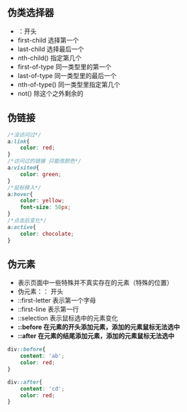 ## 伪类选择器
- ：开头
- first-child 选择第一个
- last-child 选择最后一个
- nth-child() 指定第几个
- first-of-type 同一类型里的第一个
- last-of-type 同一类型里的最后一个
- nth-of-type() 同一类型里指定第几个
- not() 除这个之外剩余的
## 伪链接
```css
/*没访问过*/
a:link{
    color: red;
}
/*访问过的链接 只能改颜色*/
a:visited{
    color: green;
}
/*鼠标移入*/
a:hover{
    color: yellow;
    font-size: 50px;
}
/*点击后变化*/
a:active{
    color: chocolate;
}
```
## 伪元素
- 表示页面中一些特殊并不真实存在的元素（特殊的位置）
- 伪元素：： 开头
- ::first-letter 表示第一个字母
- ::first-line 表示第一行
- ::selection 表示鼠标选中的元素变化
- **::before 在元素的开头添加元素，添加的元素鼠标无法选中**
- **::after 在元素的结尾添加元素，添加的元素鼠标无法选中**

```css
div::before{
    content: 'ab';
    color: red;
}

div::after{
    content: 'cd';
    color: red;
}
```